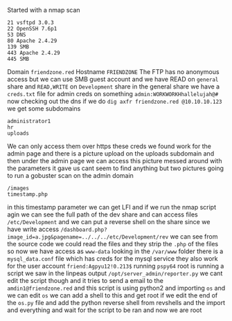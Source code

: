 Started with a nmap scan
```
21 vsftpd 3.0.3
22 OpenSSH 7.6p1
53 DNS 
80 Apache 2.4.29
139 SMB
443 Apache 2.4.29
445 SMB
```
Domain `friendzone.red` Hostname `FRIENDZONE` 
The FTP has no anonymous access but we can use SMB guest account and we have READ on `general` share and `READ,WRITE` on `Development` share in the general share we have a `creds.txt` file for admin creds on something `admin:WORKWORKHhallelujah@#` now checking out the dns if we do `dig axfr friendzone.red @10.10.10.123` we get some subdomains 
```
administrator1
hr
uploads
```
We can only access them over https these creds we found work for the admin page and there is a picture upload on the uploads subdomain and then under the admin page we can access this picture messed around with the parameters it gave us cant seem to find anything but two pictures going to run a gobuster scan on the admin domain 
```
/images
timestamp.php
```
in this timestamp parameter we can get LFI and if we run the nmap script agin we can see the full path of the dev share and can access files `/etc/Development` and we can put a reverse shell on the share since we have write access `/dashboard.php?image_id=a.jpg&pagename=../../../etc/Development/rev` we can see from the source code we could read the files and they strip the `.php` of the files so now we have access as `www-data` looking in the `/var/www` folder there is a `mysql_data.conf` file which has creds for the mysql service they also work for the user account `friend:Agpyu12!0.213$` running `pspy64` root is running a script we saw in the linpeas output `/opt/server_admin/reporter.py` we cant edit the script though and it tries to send a email to the `amdin1@friendzone.red` and this script is using python2 and importing `os` and we can edit `os` we can add a shell to this and get root if we edit the end of the `os.py` file and add the python reverse shell from revshells and the import and everything and wait for the script to be ran and now we are root 